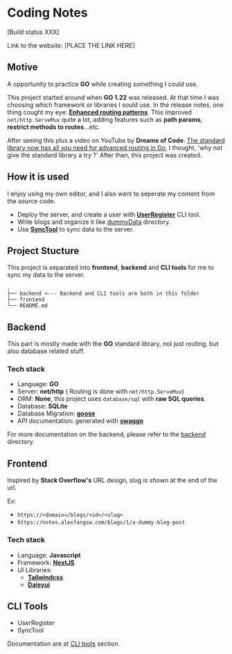 # Coding Notes
[Build status XXX] 

Link to the website: [PLACE THE LINK HERE]

## Motive
A opportunity to practice **GO** while creating something I could use.

This project started around when **GO 1.22**  was released.
At that time I was choosing which framework or libraries I sould use. 
In the release notes, one thing cought my eye: 
**[Enhanced routing patterns](https://tip.golang.org/doc/go1.22#enhanced_routing_patterns)**.
This improved `net/http.ServeMux` quite a lot, adding features such as **path params**, **restrict methods to routes**...etc.

After seeing this plus a video on YouTube by **Dreams of Code**: [The standard library now has all you need for advanced routing in Go](https://www.youtube.com/watch?v=H7tbjKFSg58),
I thought, 'why not give the standard library a try ?' After than, this project was created.

## How it is used
I enjoy using my own editor, and I also want to seperate my content from the source code.

- Deploy the server, and create a user with **[UserRegister](./backend/README.md#userregister)** CLI tool.
- Write blogs and organize it like [dummyData](./backend/dummyData/) directory.
- Use **[SyncTool](./backend/README.md#synctool)** to sync data to the server.


## Project Stucture
This project is separated into **frontend**, **backend** and **CLI tools** for me to sync my data to the server.
```
.
├── backend <--- Backend and CLI tools are both in this folder
├── frontend
└── README.md
```

## Backend
This part is mostly made with the **GO** standard library,
not just routing, but also database related stuff.

### Tech stack
- Language: **GO**
- Server: **net/http** ( Routing is done with `net/http.ServeMux`)
- ORM: **None**, this project uses `database/sql` with **raw SQL queries**.
- Database: **SQLite**
- Database Migration: **[goose](https://github.com/pressly/goose)**
- API documentation: generated with **[swaggo](https://github.com/swaggo/swag)**

For more documentation on the backend, please refer to the [backend](./backend/) directory.

## Frontend
Inspired by **Stack Overflow's** URL design, slug is shown at the end of the url.

Ex: 
- `https://<domain>/blogs/<id>/<slug>`
- `https://notes.alexfangsw.com/blogs/1/a-dummy-blog-post`

### Tech stack
- Language: **Javascript**
- Framework: **[NextJS](https://nextjs.org/)**
- UI Libraries: 
    - **[Tailwindcss](https://tailwindcss.com/)**
    - **[Daisyui](https://daisyui.com/)**

## CLI Tools
- UserRegister
- SyncTool

Documentation are at [CLI tools](./backend/README.md#cli-tools) section.
